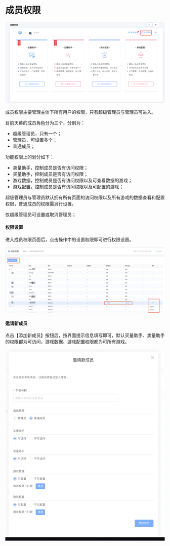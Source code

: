 # 成员权限

![](.gitbook/assets/image%20%28159%29.png)

成员权限主要管理主体下所有用户的权限，只有超级管理员与管理员可进入。

目前天幕的成员角色分为三个，分别为：

* 超级管理员，只有一个；
* 管理员，可设置多个；
* 普通成员；

功能权限上的划分如下：

* 卖量助手，控制成员是否有访问权限；
* 买量助手，控制成员是否有访问权限；
* 游戏数据，控制成员是否有访问权限以及可查看数据的游戏；
* 游戏配置，控制成员是否有访问权限以及可配置的游戏；

超级管理员与管理员默认拥有所有页面的访问权限以及所有游戏的数据查看和配置权限，普通成员的权限需另行设置。

仅超级管理员可设置或取消管理员；

#### 权限设置

进入成员权限页面后，点击操作中的设置权限即可进行权限设置。

![](.gitbook/assets/image%20%2825%29.png)

#### 邀请新成员

点击【添加新成员】按钮后，按界面提示信息填写即可，默认买量助手、卖量助手的权限都为可访问，游戏数据、游戏配置权限都为可所有游戏。

![](.gitbook/assets/image%20%2899%29.png)

